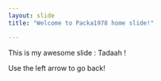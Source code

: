 ```yaml
---
layout: slide
title: "Welcome to Packa1978 home slide!"

---
```

This is my awesome slide : Tadaah !

Use the left arrow to go back!




















